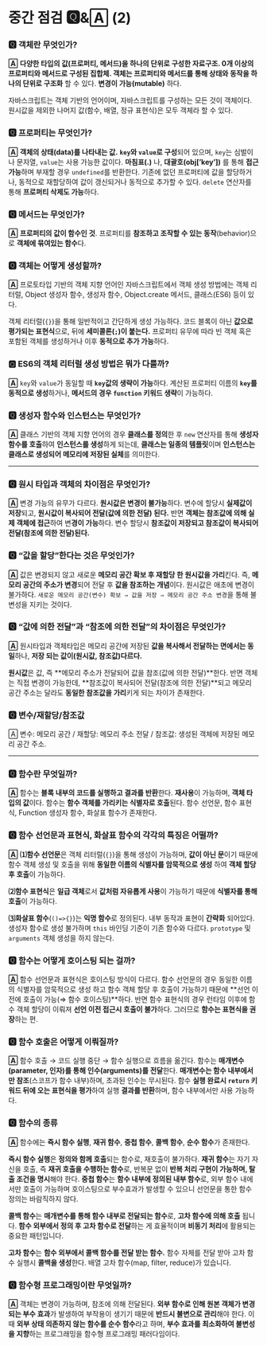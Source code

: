 # 중간 점검 🆀&🄰 (2)

### 🆀 객체란 무엇인가?

**🄰** **다양한 타입의 값(프로퍼티, 메서드)을 하나의 단위로 구성한 자료구조. 0개 이상의 프로퍼티와 메서드로 구성된 집합체. 객체는 프로퍼티와 메서드를 통해 상태와 동작을 하나의 단위로 구조화** 할 수 있다. **변경이 가능(mutable)** 하다. 

자바스크립트는 객체 기반의 언어이며, 자바스크립트를 구성하는 모든 것이 객체이다. 원시값을 제외한 나머지 값(함수, 배열, 정규 표현식)은 모두 객체라 할 수 있다. 

### 🆀 프로퍼티는 무엇인가?

**🄰** **객체의 상태(data)를 나타내는 값.** **`key`와 `value`로 구성**되어 있으며, `key`는 심벌이나 문자열, `value`는 사용 가능한 값이다. **마침표(.)** 나, **대괄호(obj[’key’])** 를 통해 **접근 가능**하며 부재할 경우 `undefined`를 반환한다. 기존에 없던 프로퍼티에 값을 할당하거나, 동적으로 재할당하여 값이 갱신되거나 동적으로 추가할 수 있다. `delete` 연산자를 통해 **프로퍼티 삭제도 가능**하다. 

### 🆀 메서드는 무엇인가?

**🄰** **프로퍼티의 값이 함수인 것**. 프로퍼티를 **참조하고 조작할 수 있는 동작**(behavior)으로 **객체에 묶여있는 함수**다. 

### 🆀 객체는 어떻게 생성할까?

**🄰** 프로토타입 기반의 객체 지향 언어인 자바스크립트에서 객체 생성 방법에는 객체 리터럴, Object 생성자 함수, 생성자 함수, Object.create 메서드, 클래스(ES6) 등이 있다. 

객체 리터럴(`{}`)을 통해 일반적이고 간단하게 생성 가능하다. 코드 블록이 아닌 **값으로 평가되는 표현식**으로, 뒤에 **세미콜론(`;`)이 붙는다.** 프로퍼티 유무에 따라 빈 객체 혹은 포함된 객체를 생성하거나 이후 **동적으로 추가 가능**하다.

### 🆀 ES6의 객체 리터럴 생성 방법은 뭐가 다를까?

**🄰** `key`와 `value`가 동일할 때 **`key`값의 생략이 가능**하다. 계산된 프로퍼티 이름의 **`key`를 동적으로 생성**하거나, **메서드의 경우 `function` 키워드 생략**이 가능하다. 

### 🆀 생성자 함수와 인스턴스는 무엇인가?

**🄰** 클래스 기반의 객체 지향 언어의 경우 **클래스를 정의**한 후 `new` 연산자를 통해 **생성자 함수를 호출**하여 **인스턴스를 생성**하게 되는데, **클래스는 일종의 템플릿**이며 **인스턴스는 클래스로 생성되어 메모리에 저장된 실체**를 의미한다.

---

### 🆀 원시 타입과 객체의 차이점은 무엇인가?

**🄰** 변경 가능의 유무가 다르다. **원시값은 변경이 불가능**하다. 변수에 할당시 **실제값이 저장**되고, **원시값이 복사되어 전달(값에 의한 전달) 된다.** 반면 **객체는 참조값에 의해 실제 객체에 접근**하여 변**경이 가능**하다. 변수 할당시 **참조값이 저장되고 참조값이 복사되어 전달(참조에 의한 전달)된다.** 

### 🆀 “값을 할당”한다는 것은 무엇인가?

**🄰** 값은 변경되지 않고 새로운 **메모리 공간 확보 후 재할당 한 원시값을 가리**킨다. 즉, **메모리 공간의 주소가 변경**되어 전달 후 **값을 참조하는 개념**이다. 원시값은 애초에 변경이 불가하다. `새로운 메모리 공간(변수) 확보 ⇒ 값을 저장 ⇒ 메모리 공간 주소 변경`을 통해 불변성을 지키는 것이다. 

### 🆀 “값에 의한 전달”과 “참조에 의한 전달”의 차이점은 무엇인가?

**🄰** 원시타입과 객체타입은 메모리 공간에 저장된 **값을 복사해서 전달하는 면에서는 동일**하나, **저장 되는 값이(원시값, 참조값)다르다.** 

**원시값**은 값, 즉 **메모리 주소가 전달되어 값을 참조(값에 의한 전달)**한다. 반면 객체는 직접 변경이 가능한데, **참조값이 복사되어 전달(참조에 의한 전달)**되고 메모리 공간 주소는 달라도 **동일한 참조값을 가리**키게 되는 차이가 존재한다.

### 🆀 변수/재할당/참조값

🄰 변수: 메모리 공간 / 재할당: 메모리 주소 전달 / 참조값: 생성된 객체에 저장된 메모리 공간 주소.

---

### 🆀 함수란 무엇일까?

**🄰** 함수는 **블록 내부의 코드를 실행하고 결과를 반환**한다. **재사용**이 가능하며, **객체 타입의 값**이다. 함수는 **함수 객체를 가리키는 식별자로 호출**된다. 함수 선언문, 함수 표현식, Function 생성자 함수, 화살표 함수가 존재한다. 

### 🆀 함수 선언문과 표현식, 화살표 함수의 각각의 특징은 어떨까?

**🄰** **⑴함수 선언문**은 객체 리터럴(`{}`)을 통해 생성이 가능하며, **값이 아닌 문**이기 때문에 함수 객체 생성 및 호출을 위해 **동일한 이름의 식별자를 암묵적으로 생성** 하여 **객체 할당 후 호출**이 가능하다.

**⑵함수 표현식**은 **일급 객체**로서 **값처럼 자유롭게 사용**이 가능하기 때문에 **식별자를 통해 호출**이 가능하다.

**⑶화살표 함수**(`()=>{}`)는 **익명 함수**로 정의된다. 내부 동작과 표현이 **간략화** 되어있다. 생성자 함수로 생성 불가하며 `this` 바인딩 기준이 기존 함수와 다르다. `prototype` 및 `arguments` 객체 생성을 하지 않는다. 

### 🆀 함수는 어떻게 호이스팅 되는 걸까?

**🄰** 함수 선언문과 표현식은 호이스팅 방식이 다르다. 함수 선언문의 경우 동일한 이름의 식별자를 암묵적으로 생성 하고 함수 객체 할당 후 호출이 가능하기 때문에 **선언 이전에 호출이 가능(⇒ 함수 호이스팅)**하다. 반면 함수 표현식의 경우 런타임 이후에 함수 객체 할당이 이뤄져 **선언 이전 접근시 호출이 불가**하다. 그러므로 **함수는 표현식을 권장**하는 편. 

### 🆀 함수 호출은 어떻게 이뤄질까?

**🄰** 함수 호출 → 코드 실행 중단 → 함수 실행으로 흐름을 옮긴다. 함수는 **매개변수(parameter, 인자)를 통해 인수(arguments)를 전달**한다. **매개변수는 함수 내부에서만 참조**(스코프가 함수 내부)하며, 초과된 인수는 무시된다. 함수 **실행 완료시 `return` 키워드 뒤에 오는 표현식을 평가**하여 실행 **결과를 반환**하며, 함수 내부에서만 사용 가능하다. 

### 🆀 함수의 종류

**🄰** 함수에는 **즉시 함수 실행**, **재귀 함수**, **중첩 함수**, **콜백 함수**, **순수 함수**가 존재한다. 

**즉시 함수 실행**은 **정의와 함께 호출**되는 함수로, 재호출이 불가하다. **재귀 함수**는 자기 자신을 호출, 즉 **재귀 호출을 수행하는 함수**로, 반복문 없이 **반복 처리 구현이 가능하며, 탈출 조건을 명시**해야 한다. **중첩 함수**는 **함수 내부에 정의된 내부 함수**로, 외부 함수 내에서만 호출이 가능하며 호이스팅으로 부수효과가 발생할 수 있으니 선언문을 통한 함수 정의는 바람직하지 않다.

**콜백 함수**는 **매개변수를 통해 함수 내부로 전달되는 함수**로, **고차 함수에 의해 호출** 됩니다. **함수 외부에서 정의 후 고차 함수로 전달**하는 게 효율적이며 **비동기 처리**에 활용되는 중요한 패턴입니다.

**고차 함수**는 **함수 외부에서 콜백 함수를 전달 받는 함수.** 함수 자체를 전달 받아 고차 함수 실행시 **콜백을 생성**한다. 배열 고차 함수(map, filter, reduce)가 있습니다. 

### 🆀 함수형 프로그래밍이란 무엇일까?

**🄰** 객체는 변경이 가능하며, 참조에 의해 전달된다. **외부 함수로 인해 원본 객체가 변경되는 부수 효과**가 발생하여 부작용이 생기기 때문에 **반드시 불변으로 관리**해야 한다. 이때 **외부 상태 의존하지 않는 함수를 순수 함수**라고 하며, **부수 효과를 최소화하여 불변성을 지향**하는 프로그래밍을 함수형 프로그래밍 패러다임이다.